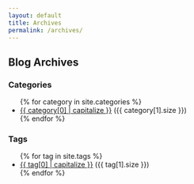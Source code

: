 ```yaml
---
layout: default
title: Archives
permalink: /archives/
---
```



## Blog Archives

<div class="row">
    <div class="col-md-6">
		<h3>Categories</h3>
		<ul class="list-unstyled">
		{% for category in site.categories %}
			<li>
			<a href="{{ site.baseurl }}/categories/{{ category[0] }}/" class="text-decoration-none">{{ category[0] | capitalize }}</a> ({{ category[1].size }})
			</li>
		{% endfor %}
		</ul>
    </div>
    <div class="col-md-6">
		<h3>Tags</h3>
		<ul class="list-unstyled">
		{% for tag in site.tags %}
			<li>
			<a href="{{ site.baseurl }}/tags/{{ tag[0] }}/" class="text-decoration-none">{{ tag[0] | capitalize }}</a> ({{ tag[1].size }})
			</li>
		{% endfor %}
		</ul>
    </div>
</div>
